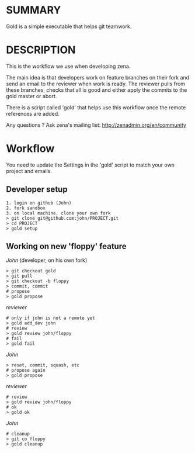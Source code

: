 SUMMARY
=======

Gold is a simple executable that helps git teamwork.

DESCRIPTION
===========

This is the workflow we use when developing zena.

The main idea is that developers work on feature branches on their fork and send an
email to the reviewer when work is ready. The reviewer pulls from these branches,
checks that all is good and either apply the commits to the gold master or abort.

There is a script called 'gold' that helps use this workflow once the remote references
are added.

Any questions ? Ask zena's mailing list: http://zenadmin.org/en/community


Workflow
========

You need to update the Settings in the 'gold' script to match your own project and emails.

Developer setup
---------------

    1. login on github (John)
    2. fork sandbox
    3. on local machine, clone your own fork
    > git clone git@github.com:john/PROJECT.git
    > cd PROJECT
    > gold setup

Working on new 'floppy' feature
-------------------------------

*John* (developer, on his own fork)

    > git checkout gold
    > git pull
    > git checkout -b floppy
    > commit, commit
    # propose
    > gold propose

*reviewer*

    # only if john is not a remote yet
    > gold add_dev john
    # review
    > gold review john/floppy
    # fail
    > gold fail

*John*

    > reset, commit, squash, etc
    # propose again
    > gold propose

*reviewer*

    # review
    > gold review john/floppy
    # ok
    > gold ok

*John*

    # cleanup
    > git co floppy
    > gold cleanup

